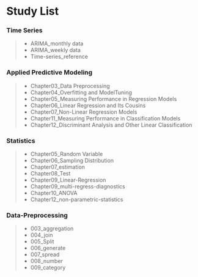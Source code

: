 # Study List

### Time Series
> * ARIMA_monthly data
> * ARIMA_weekly data
> * Time-series_reference

### Applied Predictive Modeling
> * Chapter03_Data Preprocessing
> * Chapter04_Overfitting and ModelTuning
> * Chapter05_Measuring Performance in Regression Models
> * Chapter06_Linear Regression and Its Cousins
> * Chapter07_Non-Linear Regression Models
> * Chapter11_Measuring Performance in Classification Models
> * Chapter12_Discriminant Analysis and Other Linear Classification

### Statistics  
> * Chapter05_Random Variable
> * Chapter06_Sampling Distribution
> * Chapter07_estimation
> * Chapter08_Test
> * Chapter09_Linear-Regression
> * Chapter09_multi-regress-diagnostics
> * Chapter10_ANOVA
> * Chapter12_non-parametric-statistics

### Data-Preprocessing
> * 003_aggregation
> * 004_join
> * 005_Split
> * 006_generate
> * 007_spread
> * 008_number
> * 009_category

